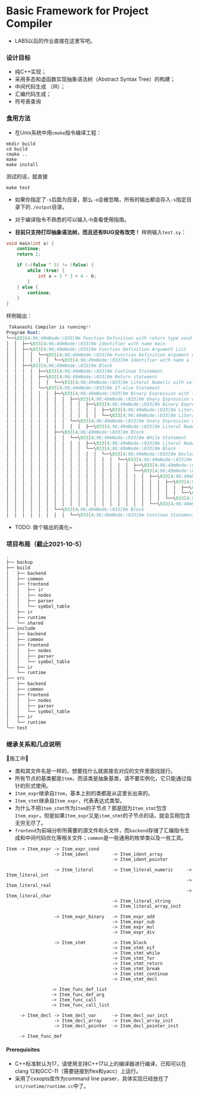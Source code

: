 # Basic Framework for Project Compiler

* LAB5以后的作业直接在这里写吧。

### 设计目标

* 纯C++实现；
* 采用多态和虚函数实现抽象语法树（Abstract Syntax Tree）的构建；
* 中间代码生成 （IR）；
* 汇编代码生成；
* 符号表查询

### 食用方法

* 在Unix系统中用`cmake`指令编译工程：

```shell
mkdir build
cd build
cmake ..
make
make install
```

测试的话，就直接

```shell
make test
```

* 如果你指定了`-s`后面为目录，那么`-o`会被忽略，所有的输出都会存入`-s`指定目录下的`./output`目录。

* 对于编译指令不熟悉的可以输入-h查看使用指南。

* **目前只支持打印抽象语法树，而且还有BUG没有改完！**
样例输入`test.sy`：

```c++
void main(int a) {
    continue;
    return 1;

    if (~(false ^ 5) != !false) {
        while (true) {
            int a = 3 * 3 + 4 - b;
        }
    } else {
        continue;
    }
}
```

样例输出：

```s
 Takanashi Compiler is running!! 
Program Root: 
└──\033[4;96;49mNode:\033[0m Function Definition with return type void
│  │  ├──\033[4;96;49mNode:\033[0m Identifier with name main
│  │  ├──\033[4;96;49mNode:\033[0m Function Definition Argument List
│  │  │  │  └──\033[4;96;49mNode:\033[0m Function Definition Argument with type int
│  │  │  │  │  │  └──\033[4;96;49mNode:\033[0m Identifier with name a
│  │  ├──\033[4;96;49mNode:\033[0m Block
│  │  │  │  ├──\033[4;96;49mNode:\033[0m Continue Statement
│  │  │  │  ├──\033[4;96;49mNode:\033[0m Return statement
│  │  │  │  │  │  └──\033[4;96;49mNode:\033[0m Literal Numeric with value 1
│  │  │  │  └──\033[4;96;49mNode:\033[0m If-else Statement
│  │  │  │  │  │  ├──\033[4;96;49mNode:\033[0m Binary Expression with type Conditional_nonequal
│  │  │  │  │  │  │  │  ├──\033[4;96;49mNode:\033[0m Unary Expression with type BIT_NEGATIVE
│  │  │  │  │  │  │  │  │  │  ├──\033[4;96;49mNode:\033[0m Binary Expression with type Bitwise_xor
│  │  │  │  │  │  │  │  │  │  │  │  ├──\033[4;96;49mNode:\033[0m Literal Numeric with value 0
│  │  │  │  │  │  │  │  │  │  │  │  └──\033[4;96;49mNode:\033[0m Literal Numeric with value 5
│  │  │  │  │  │  │  │  └──\033[4;96;49mNode:\033[0m Unary Expression with type LOGIC_NOT
│  │  │  │  │  │  │  │  │  │  ├──\033[4;96;49mNode:\033[0m Literal Numeric with value 0
│  │  │  │  │  │  ├──\033[4;96;49mNode:\033[0m Block
│  │  │  │  │  │  │  │  └──\033[4;96;49mNode:\033[0m While Statement
│  │  │  │  │  │  │  │  │  │  ├──\033[4;96;49mNode:\033[0m Literal Numeric with value 1
│  │  │  │  │  │  │  │  │  │  └──\033[4;96;49mNode:\033[0m Block
│  │  │  │  │  │  │  │  │  │  │  │  └──\033[4;96;49mNode:\033[0m Declaration
│  │  │  │  │  │  │  │  │  │  │  │  │  │  └──\033[4;96;49mNode:\033[0m Variale Declaration with initial value
│  │  │  │  │  │  │  │  │  │  │  │  │  │  │  │  ├──\033[4;96;49mNode:\033[0m Identifier with name a
│  │  │  │  │  │  │  │  │  │  │  │  │  │  │  │  └──\033[4;96;49mNode:\033[0m Binary Expression with type Sub
│  │  │  │  │  │  │  │  │  │  │  │  │  │  │  │  │  │  ├──\033[4;96;49mNode:\033[0m Binary Expression with type Add
│  │  │  │  │  │  │  │  │  │  │  │  │  │  │  │  │  │  │  │  ├──\033[4;96;49mNode:\033[0m Binary Expression with type Mul
│  │  │  │  │  │  │  │  │  │  │  │  │  │  │  │  │  │  │  │  │  │  ├──\033[4;96;49mNode:\033[0m Literal Numeric with value 3
│  │  │  │  │  │  │  │  │  │  │  │  │  │  │  │  │  │  │  │  │  │  └──\033[4;96;49mNode:\033[0m Literal Numeric with value 3
│  │  │  │  │  │  │  │  │  │  │  │  │  │  │  │  │  │  │  │  └──\033[4;96;49mNode:\033[0m Literal Numeric with value 4
│  │  │  │  │  │  │  │  │  │  │  │  │  │  │  │  │  │  └──\033[4;96;49mNode:\033[0m Identifier with name b
│  │  │  │  │  │  └──\033[4;96;49mNode:\033[0m Block
│  │  │  │  │  │  │  │  └──\033[4;96;49mNode:\033[0m Continue Statement
```

* TODO: 做个输出的美化~

### 项目布局（截止2021-10-5）

```txt
.
├── backup
├── build
│   ├── backend
│   ├── common
│   ├── frontend
│   │   ├── ir
│   │   ├── nodes
│   │   ├── parser
│   │   └── symbol_table
│   ├── ir
│   ├── runtime
│   └── shared
├── include
│   ├── backend
│   ├── common
│   ├── frontend
│   │   ├── nodes
│   │   ├── parser
│   │   └── symbol_table
│   ├── ir
│   └── runtime
├── src
│   ├── backend
│   ├── common
│   ├── frontend
│   │   ├── nodes
│   │   ├── parser
│   │   └── symbol_table
│   ├── ir
│   └── runtime
└── test
```

### 继承关系和几点说明

🚧施工中🚧

* 类和其文件名是一样的，想要找什么就直接去对应的文件里面找就行。
* 所有节点的基类都是`Item`，而该类是抽象基类，请不要实例化，它只能通过指针的形式使用。
* `Item_expr`继承自`Item`，基本上别的类都是从这里长出来的。
* `Item_stmt`继承自`Item_expr`，代表表达式类型。
* 为什么不把`Item_stmt`作为`Item`的子节点？那是因为`Item_stmt`包含`Item_expr`，但是如果`Item_expr`又是`item_stmt`的子节点的话，就会互相包含无穷无尽了。
* `frontend`为前端分析所需要的源文件和头文件，而`backend`存储了汇编指令生成和中间代码优化等相关文件；`common`是一些通用的枚举类以及一些工具。

```
Item -> Item_expr -> Item_expr_cond
                  -> Item_ident         -> Item_ident_array
                                        -> Item_ident_pointer

                  -> Item_literal       -> Item_literal_numeric     -> Item_literal_int
                                                                    -> Item_literal_real
                                                                    -> Item_literal_char
                                        -> Item_literal_string
                                        -> Item_literal_array_init

                  -> Item_expr_binary   -> Item_expr_add
                                        -> Item_expr_sub
                                        -> Item_expr_mul
                                        -> Item_expr_div
                                                
                  -> Item_stmt          -> Item_block
                                        -> Item_stmt_eif
                                        -> Item_stmt_while
                                        -> Item_stmt_for
                                        -> Item_stmt_return
                                        -> Item_stmt_break
                                        -> Item_stmt_continue
                                        -> Item_stmt_decl
                 
                 -> Item_func_def_list
                 -> Item_func_def_arg
                 -> Item_func_call
                 -> Item_func_call_list

     -> Item_decl -> Item_decl_var      -> Item_decl_var_init
                  -> Item_decl_array    -> Item_decl_array_init
                  -> Item_decl_pointer  -> Item_decl_pointer_init

     -> Item_func_def
```

#### Prerequisites

* C++标准默认为17，请使用支持C++17以上的编译器进行编译，已知可以在clang 12和GCC-11（需要链接到flex和yacc）上运行。
* 采用了cxxopts库作为command line parser，具体实现已经放在了`src/runtime/runtime.cc`中了。

